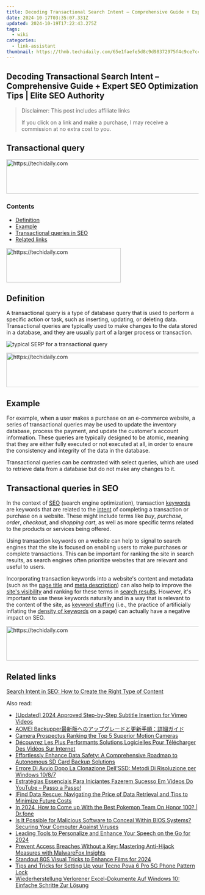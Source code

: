 ```yaml
---
title: Decoding Transactional Search Intent – Comprehensive Guide + Expert SEO Optimization Tips | Elite SEO Authority
date: 2024-10-17T03:35:07.331Z
updated: 2024-10-19T17:22:43.275Z
tags:
  - wiki
categories:
  - link-assistant
thumbnail: https://thmb.techidaily.com/65e1faefe5d8c9d98372975f4c9ce7cc4de93a99d55ba88c99cb9cdaa749d8eb.jpg
---
```


## Decoding Transactional Search Intent – Comprehensive Guide + Expert SEO Optimization Tips | Elite SEO Authority

>  Disclaimer: This post includes affiliate links
>
>  If you click on a link and make a purchase, I may receive a commission at no extra cost to you.
>

## Transactional query

<!-- affiliate ads begin -->
<a href="https://unicoeye.pxf.io/c/5597632/2148772/18498" target="_top" id="2148772">
  <img src="//a.impactradius-go.com/display-ad/18498-2148772" border="0" alt="https://techidaily.com" width="728" height="90"/>
</a>
<img height="0" width="0" src="https://unicoeye.pxf.io/i/5597632/2148772/18498" style="position:absolute;visibility:hidden;" border="0" />
<!-- affiliate ads end -->

### Contents

* [Definition](https://tools.techidaily.com/link-assistant/products/)
* [Example](https://tools.techidaily.com/link-assistant/products/)
* [Transactional queries in SEO](https://tools.techidaily.com/link-assistant/products/)
* [Related links](https://tools.techidaily.com/link-assistant/products/)

<!-- affiliate ads begin -->
<a href="https://aligracehair.sjv.io/c/5597632/1902319/19272" target="_top" id="1902319">
  <img src="//a.impactradius-go.com/display-ad/19272-1902319" border="0" alt="https://techidaily.com" width="300" height="90"/>
</a>
<img height="0" width="0" src="https://aligracehair.sjv.io/i/5597632/1902319/19272" style="position:absolute;visibility:hidden;" border="0" />
<!-- affiliate ads end -->

## Definition

A transactional query is a type of database query that is used to perform a specific action or task, such as inserting, updating, or deleting data. Transactional queries are typically used to make changes to the data stored in a database, and they are usually part of a larger process or transaction.

![typical SERP for a transactional query](https://cdn1.link-assistant.com/thumbs/w722-c1/upload/seowiki/posts/123/tq1.png)

<!-- affiliate ads begin -->
<a href="https://appsumo.8odi.net/c/5597632/2137379/7443" target="_top" id="2137379">
  <img src="//a.impactradius-go.com/display-ad/7443-2137379" border="0" alt="https://techidaily.com" width="728" height="90"/>
</a>
<img height="0" width="0" src="https://appsumo.8odi.net/i/5597632/2137379/7443" style="position:absolute;visibility:hidden;" border="0" />
<!-- affiliate ads end -->

## Example

For example, when a user makes a purchase on an e-commerce website, a series of transactional queries may be used to update the inventory database, process the payment, and update the customer's account information. These queries are typically designed to be atomic, meaning that they are either fully executed or not executed at all, in order to ensure the consistency and integrity of the data in the database.

Transactional queries can be contrasted with select queries, which are used to retrieve data from a database but do not make any changes to it.

## Transactional queries in SEO

In the context of [SEO](https://tools.techidaily.com/link-assistant/products/) (search engine optimization), transaction [keywords](https://tools.techidaily.com/link-assistant/products/) are keywords that are related to the [intent](https://tools.techidaily.com/link-assistant/products/) of completing a transaction or purchase on a website. These might include terms like _buy_, _purchase_, _order_, _checkout_, and _shopping cart_, as well as more specific terms related to the products or services being offered.

Using transaction keywords on a website can help to signal to search engines that the site is focused on enabling users to make purchases or complete transactions. This can be important for ranking the site in search results, as search engines often prioritize websites that are relevant and useful to users.

Incorporating transaction keywords into a website's content and metadata (such as the [page title](https://tools.techidaily.com/link-assistant/products/) and [meta description](https://tools.techidaily.com/link-assistant/products/)) can also help to improve the [site's visibility](https://tools.techidaily.com/link-assistant/products/) and ranking for these terms in [search results](https://tools.techidaily.com/link-assistant/products/). However, it's important to use these keywords naturally and in a way that is relevant to the content of the site, as [keyword stuffing](https://tools.techidaily.com/link-assistant/products/) (i.e., the practice of artificially inflating the [density of keywords](https://tools.techidaily.com/link-assistant/products/) on a page) can actually have a negative impact on SEO.

<!-- affiliate ads begin -->
<a href="https://appsumo.8odi.net/c/5597632/2082541/7443" target="_top" id="2082541">
  <img src="//a.impactradius-go.com/display-ad/7443-2082541" border="0" alt="https://techidaily.com" width="728" height="90"/>
</a>
<img height="0" width="0" src="https://appsumo.8odi.net/i/5597632/2082541/7443" style="position:absolute;visibility:hidden;" border="0" />
<!-- affiliate ads end -->

## Related links

[Search Intent in SEO: How to Create the Right Type of Content](https://tools.techidaily.com/link-assistant/products/)

<ins class="adsbygoogle"
     style="display:block"
     data-ad-format="autorelaxed"
     data-ad-client="ca-pub-7571918770474297"
     data-ad-slot="1223367746"></ins>

<ins class="adsbygoogle"
     style="display:block"
     data-ad-client="ca-pub-7571918770474297"
     data-ad-slot="8358498916"
     data-ad-format="auto"
     data-full-width-responsive="true"></ins>

<span class="atpl-alsoreadstyle">Also read:</span>
<div><ul>
<li><a href="https://vimeo-videos.techidaily.com/updated-2024-approved-step-by-step-subtitle-insertion-for-vimeo-videos/"><u>[Updated] 2024 Approved Step-by-Step Subtitle Insertion for Vimeo Videos</u></a></li>
<li><a href="https://win-extraordinary.techidaily.com/1728476948950-aomei-backupper/"><u>AOMEI Backupper最新版へのアップグレードと更新手順：詳細ガイド</u></a></li>
<li><a href="https://extra-lessons.techidaily.com/camera-prospectus-ranking-the-top-5-superior-motion-cameras/"><u>Camera Prospectus Ranking the Top 5 Superior Motion Cameras</u></a></li>
<li><a href="https://vp-tips.techidaily.com/decouvrez-les-plus-performants-solutions-logicielles-pour-telecharger-des-videos-sur-internet/"><u>Découvrez Les Plus Performants Solutions Logicielles Pour Télécharger Des Vidéos Sur Internet</u></a></li>
<li><a href="https://win-extraordinary.techidaily.com/effortlessly-enhance-data-safety-a-comprehensive-roadmap-to-autonomous-sd-card-backup-solutions/"><u>Effortlessly Enhance Data Safety: A Comprehensive Roadmap to Autonomous SD Card Backup Solutions</u></a></li>
<li><a href="https://win-extraordinary.techidaily.com/errore-di-avvio-dopo-la-clonazione-dellssd-metodi-di-risoluzione-per-windows-1087/"><u>Errore Di Avvio Dopo La Clonazione Dell'SSD: Metodi Di Risoluzione per Windows 10/8/7</u></a></li>
<li><a href="https://win-howtos.techidaily.com/estrategias-essenciais-para-iniciantes-fazerem-sucesso-em-videos-do-youtube-passo-a-passo/"><u>Estratégias Essenciais Para Iniciantes Fazerem Sucesso Em Vídeos Do YouTube – Passo a Passo!</u></a></li>
<li><a href="https://win-extraordinary.techidaily.com/ifind-data-rescue-navigating-the-price-of-data-retrieval-and-tips-to-minimize-future-costs/"><u>IFind Data Rescue: Navigating the Price of Data Retrieval and Tips to Minimize Future Costs</u></a></li>
<li><a href="https://pokemon-go-android.techidaily.com/in-2024-how-to-come-up-with-the-best-pokemon-team-on-honor-100-drfone-by-drfone-virtual-android/"><u>In 2024, How to Come up With the Best Pokemon Team On Honor 100? | Dr.fone</u></a></li>
<li><a href="https://win-extraordinary.techidaily.com/is-it-possible-for-malicious-software-to-conceal-within-bios-systems-securing-your-computer-against-viruses/"><u>Is It Possible for Malicious Software to Conceal Within BIOS Systems? Securing Your Computer Against Viruses</u></a></li>
<li><a href="https://video-screen-grab.techidaily.com/leading-tools-to-personalize-and-enhance-your-speech-on-the-go-for-2024/"><u>Leading Tools to Personalize and Enhance Your Speech on the Go for 2024</u></a></li>
<li><a href="https://win-extraordinary.techidaily.com/prevent-access-breaches-without-a-key-mastering-anti-hijack-measures-with-malwarefox-insights/"><u>Prevent Access Breaches Without a Key: Mastering Anti-Hijack Measures with MalwareFox Insights</u></a></li>
<li><a href="https://extra-skills.techidaily.com/standout-80s-visual-tricks-to-enhance-films-for-2024/"><u>Standout 80S Visual Tricks to Enhance Films for 2024</u></a></li>
<li><a href="https://unlock-android.techidaily.com/tips-and-tricks-for-setting-up-your-tecno-pova-6-pro-5g-phone-pattern-lock-by-drfone-android/"><u>Tips and Tricks for Setting Up your Tecno Pova 6 Pro 5G Phone Pattern Lock</u></a></li>
<li><a href="https://win-extraordinary.techidaily.com/wiederherstellung-verlorener-excel-dokumente-auf-windows-10-einfache-schritte-zur-losung/"><u>Wiederherstellung Verlorener Excel-Dokumente Auf Windows 10: Einfache Schritte Zur Lösung</u></a></li>
</ul></div>

